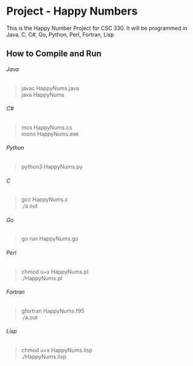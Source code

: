 # Project - Happy Numbers

This is the Happy Number Project for CSC 330. It will be programmed in Java, C, C#, Go, Python, Perl, Fortran, Lisp

## How to Compile and Run
###### Java
> javac HappyNums.java  
> java HappyNums

###### C#
> mcs HappyNums.cs  
> mono HappyNums.exe

###### Python
> python3 HappyNums.py

###### C
> gcc HappyNums.c  
> ./a.out

###### Go
> go run HappyNums.go

###### Perl
> chmod u+x HappyNums.pl  
> ./HappyNums.pl

###### Fortran
> gfortran HappyNums.f95  
> ./a.out

###### Lisp
> chmod u+x HappyNums.lisp  
> ./HappyNums.lisp
